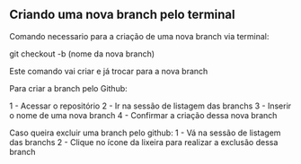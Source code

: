 ## Criando uma nova branch pelo terminal

Comando necessario para a criação de uma nova branch via terminal:

git checkout -b (nome da nova branch)

Este comando vai criar e já trocar para a nova branch

Para criar a branch pelo Github:

1 - Acessar o repositório
2 - Ir na sessão de listagem das branchs
3 - Inserir o nome de uma nova branch
4 - Confirmar a criação dessa nova branch

Caso queira excluir uma branch pelo github: 
1 - Vá na sessão de listagem das branchs
2 - Clique no ícone da lixeira  para realizar a exclusão dessa branch


